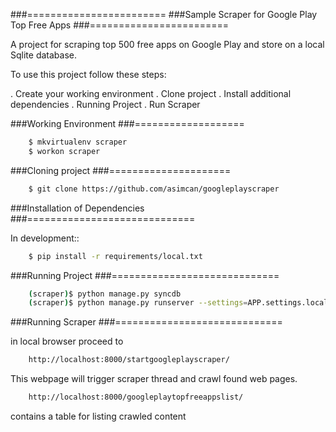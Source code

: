 ###========================
###Sample Scraper for Google Play Top Free Apps
###========================

A project for scraping top 500 free apps on Google Play and store on a local Sqlite database.

To use this project follow these steps:

. Create your working environment
. Clone project
. Install additional dependencies
. Running Project
. Run Scraper

###Working Environment
###===================

```bash
    $ mkvirtualenv scraper
    $ workon scraper
```


###Cloning project
###=====================

```bash
    $ git clone https://github.com/asimcan/googleplayscraper
```

###Installation of Dependencies
###=============================

In development::

```bash
    $ pip install -r requirements/local.txt
```

###Running Project
###=============================

```bash
    (scraper)$ python manage.py syncdb
    (scraper)$ python manage.py runserver --settings=APP.settings.local
```


###Running Scraper
###=============================

in local browser proceed to
```bash
    http://localhost:8000/startgoogleplayscraper/
```

This webpage will trigger scraper thread and crawl found web pages.

```bash
    http://localhost:8000/googleplaytopfreeappslist/
```

contains a table for listing crawled content